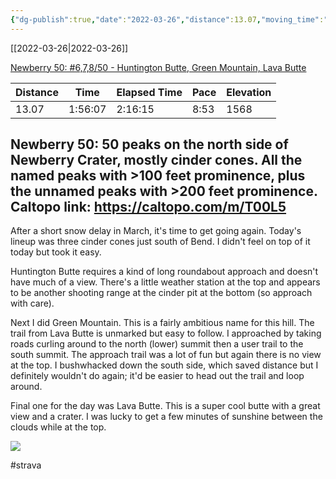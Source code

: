 ```yaml
---
{"dg-publish":true,"date":"2022-03-26","distance":13.07,"moving_time":"1:56:07","elapsed_time":"2:16:15","pace":"8:53","total_elevation_gain":1568,"url":"https://www.strava.com/activities/6888649146","permalink":"/01-personal/strava/2022-03-26-newberry-50-6-7-8-50-huntington-butte-green-mountain-lava-butte/","dgPassFrontmatter":true}
---
```



[[2022-03-26\|2022-03-26]]

[Newberry 50: #6,7,8/50 - Huntington Butte, Green Mountain, Lava Butte](https://www.strava.com/activities/6888649146)

| Distance | Time    | Elapsed Time | Pace | Elevation |
| -------- | ------- | ------------ | ---- | --------- |
| 13.07    | 1:56:07 | 2:16:15      | 8:53 | 1568      |


Newberry 50: 50 peaks on the north side of Newberry Crater, mostly cinder cones. All the named peaks with >100 feet prominence, plus the unnamed peaks with >200 feet prominence. Caltopo link: https://caltopo.com/m/T00L5
--
After a short snow delay in March, it's time to get going again. Today's lineup was three cinder cones just south of Bend. I didn't feel on top of it today but took it easy.

Huntington Butte requires a kind of long roundabout approach and doesn't have much of a view. There's a little weather station at the top and appears to be another shooting range at the cinder pit at the bottom (so approach with care).

Next I did Green Mountain. This is a fairly ambitious name for this hill. The trail from Lava Butte is unmarked but easy to follow. I approached by taking roads curling around to the north (lower) summit then a user trail to the south summit. The approach trail was a lot of fun but again there is no view at the top. I bushwhacked down the south side, which saved distance but I definitely wouldn't do again; it'd be easier to head out the trail and loop around.

Final one for the day was Lava Butte. This is a super cool butte with a great view and a crater. I was lucky to get a few minutes of sunshine between the clouds while at the top.
    
![](https://dgtzuqphqg23d.cloudfront.net/26IYJTUxf6sTyhkFTm8Wj5YzqlI4C14YxeIyvwknZoA-768x576.jpg)

    

#strava
